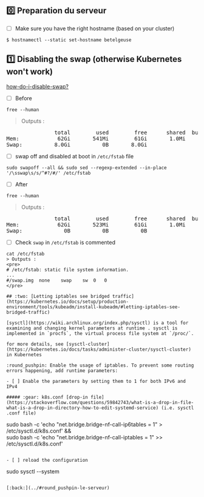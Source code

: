 ## :zero: Preparation du serveur

- [ ] Make sure you have the right hostname (based on your cluster)

```
$ hostnamectl --static set-hostname betelgeuse
```


## :one: Disabling the swap (otherwise Kubernetes won't work) 

[how-do-i-disable-swap?](https://askubuntu.com/questions/214805/how-do-i-disable-swap)

- [ ] Before

```
free --human
```
> Outputs :
<pre>
               total        used        free      shared  buff/cache   available
Mem:            62Gi       541Mi        61Gi       1.0Mi       500Mi        61Gi
Swap:          8.0Gi          0B       8.0Gi
</pre>

- [ ] swap off and disabled at boot in `/etc/fstab` file

```
sudo swapoff --all && sudo sed --regexp-extended --in-place '/\sswap\s/s/^#?/#/' /etc/fstab
```

- [ ] After

```
free --human
```
> Outputs :
<pre>
               total        used        free      shared  buff/cache   available
Mem:            62Gi       523Mi        61Gi       1.0Mi       501Mi        61Gi
Swap:             0B          0B          0B
</pre>

- [ ] Check `swap` in `/etc/fstab` is commented

```
cat /etc/fstab 
> Outputs :
<pre>
# /etc/fstab: static file system information.
...
#/swap.img	none	swap	sw	0	0
</pre>

## :two: [Letting iptables see bridged traffic](https://kubernetes.io/docs/setup/production-environment/tools/kubeadm/install-kubeadm/#letting-iptables-see-bridged-traffic)

[sysctl](https://wiki.archlinux.org/index.php/sysctl) is a tool for examining and changing kernel parameters at runtime . sysctl is implemented in `procfs`, the virtual process file system at `/proc/`.

for more details, see [sysctl-cluster](https://kubernetes.io/docs/tasks/administer-cluster/sysctl-cluster) in Kubernetes

:round_pushpin: Enable the usage of iptables. To prevent some routing errors happening, add runtime parameters:

- [ ] Enable the parameters by setting them to 1 for both IPv6 and IPv4

##### :gear: k8s.conf [drop-in file](https://stackoverflow.com/questions/59842743/what-is-a-drop-in-file-what-is-a-drop-in-directory-how-to-edit-systemd-service) (i.e. sysctl .conf file)

```
sudo bash -c 'echo "net.bridge.bridge-nf-call-ip6tables = 1" > /etc/sysctl.d/k8s.conf' && \
sudo bash -c 'echo "net.bridge.bridge-nf-call-iptables  = 1" >> /etc/sysctl.d/k8s.conf'
```

- [ ] reload the configuration

```
sudo sysctl --system
```

[:back:](../#round_pushpin-le-serveur)
